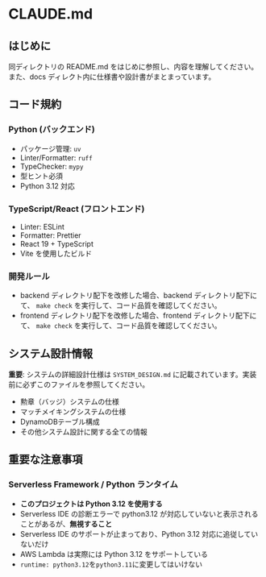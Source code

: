 # CLAUDE.md

## はじめに

同ディレクトリの README.md をはじめに参照し、内容を理解してください。
また、docs ディレクト内に仕様書や設計書がまとまっています。

## コード規約

### Python (バックエンド)

- パッケージ管理: `uv`
- Linter/Formatter: `ruff`
- TypeChecker: `mypy`
- 型ヒント必須
- Python 3.12 対応

### TypeScript/React (フロントエンド)

- Linter: ESLint
- Formatter: Prettier
- React 19 + TypeScript
- Vite を使用したビルド

### 開発ルール

- backend ディレクトリ配下を改修した場合、backend ディレクトリ配下にて、 `make check` を実行して、コード品質を確認してください。
- frontend ディレクトリ配下を改修した場合、frontend ディレクトリ配下にて、 `make check` を実行して、コード品質を確認してください。

## システム設計情報

**重要**: システムの詳細設計仕様は `SYSTEM_DESIGN.md` に記載されています。実装前に必ずこのファイルを参照してください。

- 勲章（バッジ）システムの仕様
- マッチメイキングシステムの仕様  
- DynamoDBテーブル構成
- その他システム設計に関する全ての情報

## 重要な注意事項

### Serverless Framework / Python ランタイム

- **このプロジェクトは Python 3.12 を使用する**
- Serverless IDE の診断エラーで python3.12 が対応していないと表示されることがあるが、**無視すること**
- Serverless IDE のサポートが止まっており、Python 3.12 対応に追従していないだけ
- AWS Lambda は実際には Python 3.12 をサポートしている
- `runtime: python3.12`を`python3.11`に変更してはいけない
